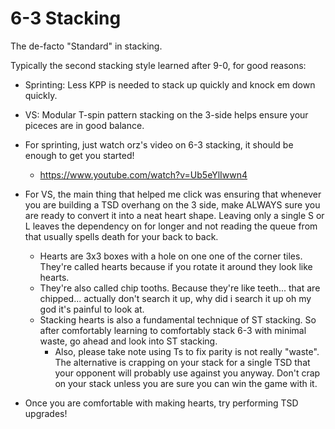 # 6-3 Stacking
The de-facto "Standard" in stacking.

Typically the second stacking style learned after 9-0, for good reasons:
- Sprinting: Less KPP is needed to stack up quickly and knock em down quickly.
- VS: Modular T-spin pattern stacking on the 3-side helps ensure your piceces are in good balance.

- For sprinting, just watch orz's video on 6-3 stacking, it should be enough to get you started!
    - https://www.youtube.com/watch?v=Ub5eYlIwwn4

- For VS, the main thing that helped me click was ensuring that whenever you are building a TSD overhang on the 3 side, make ALWAYS sure you are ready to convert it into a neat heart shape. Leaving only a single S or L leaves the dependency on for longer and not reading the queue from that usually spells death for your back to back.
    - Hearts are 3x3 boxes with a hole on one one of the corner tiles. They're called hearts because if you rotate it around they look like hearts.
    - They're also called chip tooths. Because they're like teeth... that are chipped... actually don't search it up, why did i search it up oh my god it's painful to look at.
    - Stacking hearts is also a fundamental technique of ST stacking. So after comfortably learning to comfortably stack 6-3 with minimal waste, go ahead and look into ST stacking.
        - Also, please take note using Ts to fix parity is not really "waste". The alternative is crapping on your stack for a single TSD that your opponent will probably use against you anyway. Don't crap on your stack unless you are sure you can win the game with it.

- Once you are comfortable with making hearts, try performing TSD upgrades! 